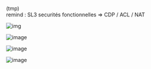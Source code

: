 (tmp)  
remind : SL3 securités fonctionnelles => CDP / ACL / NAT



![img](https://github.com/user-attachments/assets/0e9c7b58-020d-4991-9bbc-acb626e4e39d)

![image](https://github.com/user-attachments/assets/45c47845-a1fe-4c1e-b973-b9b65e8bdc9c)

![image](https://github.com/user-attachments/assets/2fe663d4-fbff-4d88-ac40-ba2dd224fefe)

![image](https://github.com/user-attachments/assets/2c048224-663a-4eb2-b3a6-d70160ad40a2)

